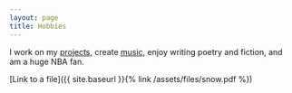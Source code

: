 ```yaml
---
layout: page
title: Hobbies
---
```


I work on my [projects](https://github.com/Allen589), create [music](https://soundcloud.com/user-473257234-233180361), enjoy writing poetry and fiction, and am a
huge NBA fan.

[Link to a file]({{ site.baseurl }}{% link /assets/files/snow.pdf %})
